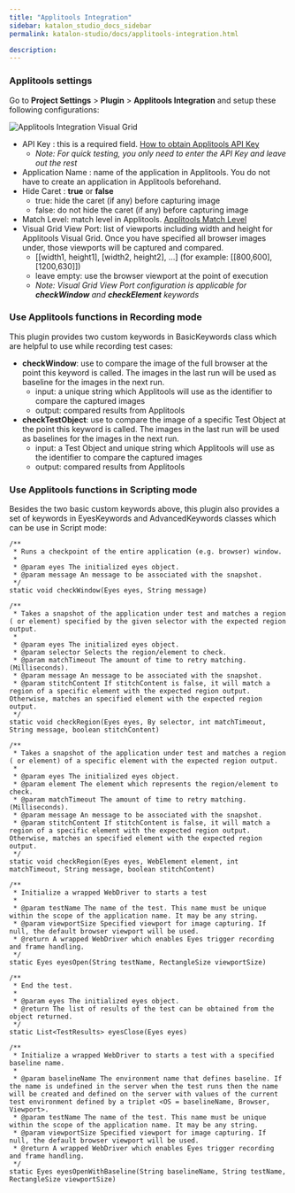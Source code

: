 ```yaml
---
title: "Applitools Integration"
sidebar: katalon_studio_docs_sidebar
permalink: katalon-studio/docs/applitools-integration.html

description:
---
```



### Applitools settings
Go to **Project Settings** > **Plugin** > **Applitools Integration** and setup these following configurations:  

![Applitools Integration Visual Grid](https://i.ibb.co/nkYGcF9/Applitools-Store-2.png)

* API Key : this is a required field. [How to obtain Applitools API Key](https://applitools.com/docs/topics/overview/obtain-api-key.html)  
     - *Note: For quick testing, you only need to enter the API Key and leave out the rest*
* Application Name :  name of the application in Applitools. You do not have to create an application in Applitools beforehand.  
* Hide Caret : **true** or **false**
     - true: hide the caret (if any) before capturing image  
     - false: do not hide the caret (if any) before capturing image  
* Match Level: match level in Applitools. [Applitools Match Level](https://applitools.com/docs/api/eyes-sdk/enums-gen/enum-global-matchlevel-selenium-java.html)
* Visual Grid View Port: list of viewports including width and height for Applitools Visual Grid. Once you have specified all browser images under, those viewports will be captured and compared.  
    - [[width1, height1], [width2, height2], ...] (for example: [[800,600],[1200,630]])
    - leave empty: use the browser viewport at the point of execution  
    - *Note: Visual Grid View Port configuration is applicable for **checkWindow** and **checkElement** keywords*
    
### Use Applitools functions in Recording mode
This plugin provides two custom keywords in BasicKeywords class which are helpful to use while recording test cases:
* **checkWindow**: use to compare the image of the full browser at the point this keyword is called. The images in the last run will be used as baseline for the images in the next run.
    - input: a unique string which Applitools will use as the identifier to compare the captured images
    - output: compared results from Applitools 
* **checkTestObject**:  use to compare the image of a specific Test Object  at the point this keyword is called. The images in the last run will be used as baselines for the images in the next run.
    - input: a Test Object and unique string which Applitools will use as the identifier to compare the captured images
    - output: compared results from Applitools 

### Use Applitools functions in Scripting mode
Besides the two basic custom keywords above, this plugin also provides a set of keywords in EyesKeywords and AdvancedKeywords classes which can be use in Script mode:

	/**
	 * Runs a checkpoint of the entire application (e.g. browser) window.
	 *
	 * @param eyes The initialized eyes object.
	 * @param message An message to be associated with the snapshot.
	 */
	static void checkWindow(Eyes eyes, String message)

	/**
	 * Takes a snapshot of the application under test and matches a region ( or element) specified by the given selector with the expected region output.
	 *
	 * @param eyes The initialized eyes object.
	 * @param selector Selects the region/element to check.
	 * @param matchTimeout The amount of time to retry matching. (Milliseconds).
	 * @param message An message to be associated with the snapshot.
	 * @param stitchContent If stitchContent is false, it will match a region of a specific element with the expected region output. Otherwise, matches an specified element with the expected region output.
	 */
	static void checkRegion(Eyes eyes, By selector, int matchTimeout, String message, boolean stitchContent)

	/**
	 * Takes a snapshot of the application under test and matches a region ( or element) of a specific element with the expected region output.
	 *
	 * @param eyes The initialized eyes object.
	 * @param element The element which represents the region/element to check.
	 * @param matchTimeout The amount of time to retry matching. (Milliseconds).
	 * @param message An message to be associated with the snapshot.
	 * @param stitchContent If stitchContent is false, it will match a region of a specific element with the expected region output. Otherwise, matches an specified element with the expected region output.
	 */
	static void checkRegion(Eyes eyes, WebElement element, int matchTimeout, String message, boolean stitchContent)

	/**
	 * Initialize a wrapped WebDriver to starts a test
	 *
	 * @param testName The name of the test. This name must be unique within the scope of the application name. It may be any string.
	 * @param viewportSize Specified viewport for image capturing. If null, the default browser viewport will be used.
	 * @return A wrapped WebDriver which enables Eyes trigger recording and frame handling.
	 */
	static Eyes eyesOpen(String testName, RectangleSize viewportSize)

	/**
	 * End the test.
	 *
	 * @param eyes The initialized eyes object.
	 * @return The list of results of the test can be obtained from the object returned.
	 */
	static List<TestResults> eyesClose(Eyes eyes)

	/**
	 * Initialize a wrapped WebDriver to starts a test with a specified baseline name.
	 *
	 * @param baselineName The environment name that defines baseline. If the name is undefined in the server when the test runs then the name will be created and defined on the server with values of the current test environment defined by a triplet <OS = baselineName, Browser, Viewport>.
	 * @param testName The name of the test. This name must be unique within the scope of the application name. It may be any string.
	 * @param viewportSize Specified viewport for image capturing. If null, the default browser viewport will be used.
	 * @return A wrapped WebDriver which enables Eyes trigger recording and frame handling.
	 */
	static Eyes eyesOpenWithBaseline(String baselineName, String testName, RectangleSize viewportSize)